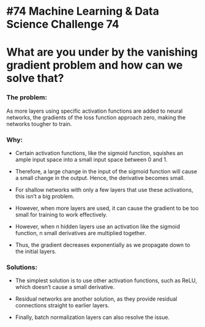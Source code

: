 # #74 Machine Learning & Data Science Challenge 74

# What are you under by the vanishing gradient problem and how can we solve that?

### The problem:

As more layers using specific activation functions are added to neural networks, the gradients of the loss function approach zero, making the networks tougher to train.

### Why:

- Certain activation functions, like the sigmoid function, squishes an ample input space into a small input space between 0 and 1. 

- Therefore, a large change in the input of the sigmoid function will cause a small 
change in the output. Hence, the derivative becomes small.

- For shallow networks with only a few layers that use these activations, this isn’t a big problem. 

- However, when more layers are used, it can cause the gradient to be too small for training to work effectively.

- However, when n hidden layers use an activation like the sigmoid function, n small derivatives are multiplied together.

- Thus, the gradient decreases exponentially as we propagate down to the initial layers.


### Solutions:

- The simplest solution is to use other activation functions, such as ReLU, which doesn’t cause a small derivative.

- Residual networks are another solution, as they provide residual connections straight to earlier layers.

- Finally, batch normalization layers can also resolve the issue.

